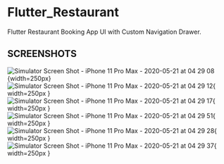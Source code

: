 # Flutter_Restaurant

Flutter Restaurant Booking App UI with Custom Navigation Drawer.



## SCREENSHOTS

![Simulator Screen Shot - iPhone 11 Pro Max - 2020-05-21 at 04 29 08](https://user-images.githubusercontent.com/44673128/98448021-3b8a8980-214f-11eb-8c0b-e9ebc52b7938.png){width=250px}
![Simulator Screen Shot - iPhone 11 Pro Max - 2020-05-21 at 04 29 12](https://user-images.githubusercontent.com/44673128/98448024-3fb6a700-214f-11eb-9989-ac602a737d4d.png){ width=250px }
![Simulator Screen Shot - iPhone 11 Pro Max - 2020-05-21 at 04 29 17](https://user-images.githubusercontent.com/44673128/98448027-42190100-214f-11eb-944d-9159e9f47575.png){ width=250px }
![Simulator Screen Shot - iPhone 11 Pro Max - 2020-05-21 at 04 29 51](https://user-images.githubusercontent.com/44673128/98448035-4d6c2c80-214f-11eb-85cb-5db194e2aeb3.png){ width=250px }
![Simulator Screen Shot - iPhone 11 Pro Max - 2020-05-21 at 04 29 28](https://user-images.githubusercontent.com/44673128/98448028-45ac8800-214f-11eb-93d1-fe2353159a70.png){ width=250px }
![Simulator Screen Shot - iPhone 11 Pro Max - 2020-05-21 at 04 29 37](https://user-images.githubusercontent.com/44673128/98448034-4b09d280-214f-11eb-9820-f7c98e79a7fe.png){ width=250px }


